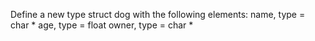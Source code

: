 Define a new type struct dog with the following elements:
	name, type = char *
	age, type = float
	owner, type = char *

